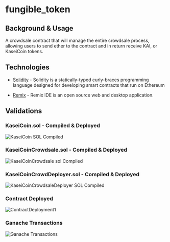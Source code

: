 # fungible_token

## Background & Usage
A crowdsale contract that will manage the entire crowdsale process, allowing users to send ether to the contract and in return receive KAI, or KaseiCoin tokens.


## Technologies
* [Solidity](https://soliditylang.org/) - Solidity is a statically-typed curly-braces programming language designed for developing smart contracts that run on Ethereum

* [Remix](https://remix.ethereum.org) - Remix IDE is an open source web and desktop application.

## Validations
### KaseiCoin.sol - Compiled & Deployed

![KaseiCoin SOL Compiled](https://user-images.githubusercontent.com/80922524/129997868-c8dcf9cf-45c2-4a6b-86d2-c6924240d105.PNG)

### KaseiCoinCrowdsale.sol - Compiled & Deployed

![KaseiCoinCrowdsale sol Compiled](https://user-images.githubusercontent.com/80922524/129997907-a67b6178-1a8c-4232-a334-0abfbedd5c12.PNG)

### KaseiCoinCrowdDeployer.sol - Compiled & Deployed

![KaseiCoinCrowdsaleDeployer SOL Compiled](https://user-images.githubusercontent.com/80922524/129997965-c81b4f58-a123-414f-92be-5ed1a36a3fe2.PNG)


### Contract Deployed
![ContractDeployment1](https://user-images.githubusercontent.com/80922524/129998012-48050769-a4ed-4a7a-ab2d-fa7762515cf8.PNG)


### Ganache Transactions
![Ganache Transactions](https://user-images.githubusercontent.com/80922524/129998048-e281d3eb-2f30-4469-b43d-cc1c47ec326d.PNG)
